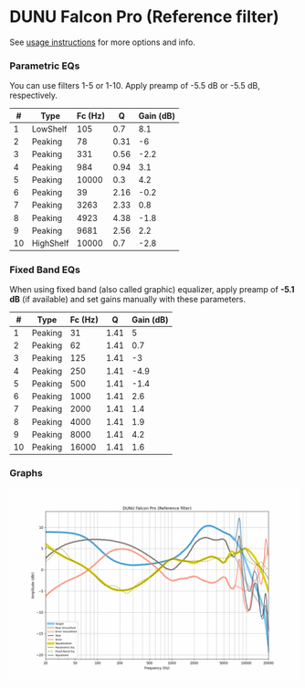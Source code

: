 # DUNU Falcon Pro (Reference filter)
See [usage instructions](https://github.com/jaakkopasanen/AutoEq#usage) for more options and info.

### Parametric EQs
You can use filters 1-5 or 1-10. Apply preamp of -5.5 dB or -5.5 dB, respectively.

|   # | Type      |   Fc (Hz) |    Q |   Gain (dB) |
|-----|-----------|-----------|------|-------------|
|   1 | LowShelf  |       105 | 0.7  |         8.1 |
|   2 | Peaking   |        78 | 0.31 |        -6   |
|   3 | Peaking   |       331 | 0.56 |        -2.2 |
|   4 | Peaking   |       984 | 0.94 |         3.1 |
|   5 | Peaking   |     10000 | 0.3  |         4.2 |
|   6 | Peaking   |        39 | 2.16 |        -0.2 |
|   7 | Peaking   |      3263 | 2.33 |         0.8 |
|   8 | Peaking   |      4923 | 4.38 |        -1.8 |
|   9 | Peaking   |      9681 | 2.56 |         2.2 |
|  10 | HighShelf |     10000 | 0.7  |        -2.8 |

### Fixed Band EQs
When using fixed band (also called graphic) equalizer, apply preamp of **-5.1 dB** (if available) and set gains manually with these parameters.

|   # | Type    |   Fc (Hz) |    Q |   Gain (dB) |
|-----|---------|-----------|------|-------------|
|   1 | Peaking |        31 | 1.41 |         5   |
|   2 | Peaking |        62 | 1.41 |         0.7 |
|   3 | Peaking |       125 | 1.41 |        -3   |
|   4 | Peaking |       250 | 1.41 |        -4.9 |
|   5 | Peaking |       500 | 1.41 |        -1.4 |
|   6 | Peaking |      1000 | 1.41 |         2.6 |
|   7 | Peaking |      2000 | 1.41 |         1.4 |
|   8 | Peaking |      4000 | 1.41 |         1.9 |
|   9 | Peaking |      8000 | 1.41 |         4.2 |
|  10 | Peaking |     16000 | 1.41 |         1.6 |

### Graphs
![](./DUNU%20Falcon%20Pro%20(Reference%20filter).png)
